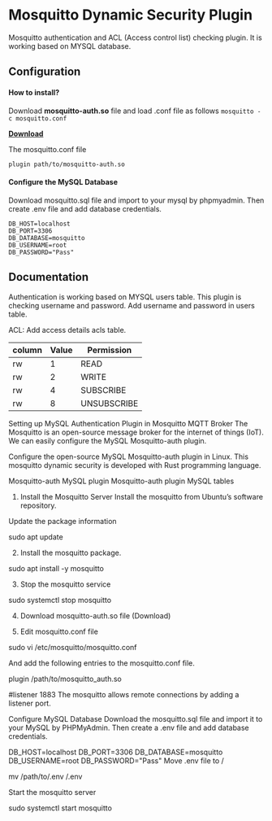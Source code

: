 
# Mosquitto Dynamic Security Plugin

Mosquitto authentication and ACL (Access control list) checking plugin. It is working based on MYSQL database.
## Configuration

#### How to install?

Download **mosquitto-auth.so** file and load .conf file as follows
```mosquitto -c mosquitto.conf```

**[Download](https://phpbolt.com/wp-content/uploads/2023/03/mosquitto-auth.zip)**

The mosquitto.conf file

```plugin path/to/mosquitto-auth.so```

#### Configure the MySQL Database

Download mosquitto.sql file and import to your mysql by phpmyadmin. Then create .env file and add database credentials.

``` 
DB_HOST=localhost
DB_PORT=3306
DB_DATABASE=mosquitto
DB_USERNAME=root
DB_PASSWORD="Pass"
```

## Documentation

Authentication is working based on MYSQL users table. This plugin is checking username and password. Add username and password in users table.

ACL: Add access details acls table.


| column  | Value  | Permission |
| ------- | ------ | ---------- |
| rw      | 1      |    READ    |
| rw      | 2      |   WRITE    |
| rw      | 4      | SUBSCRIBE  |
| rw      | 8      | UNSUBSCRIBE|

Setting up MySQL Authentication Plugin in Mosquitto MQTT Broker
The Mosquitto is an open-source message broker for the internet of things (IoT). We can easily configure the MySQL Mosquitto-auth plugin.

Configure the open-source MySQL Mosquitto-auth plugin in Linux. This mosquitto dynamic security is developed with Rust programming language.

Mosquitto-auth MySQL plugin
Mosquitto-auth plugin MySQL tables
1. Install the Mosquitto Server
Install the mosquitto from Ubuntu’s software repository.

Update the package information


sudo apt update


2. Install the mosquitto package.

sudo apt install -y mosquitto

3. Stop the mosquitto service

sudo systemctl stop mosquitto

4. Download mosquitto-auth.so file (Download)

5. Edit mosquitto.conf file

sudo vi /etc/mosquitto/mosquitto.conf

And add the following entries to the mosquitto.conf file.

plugin /path/to/mosquitto_auth.so

#listener 1883
The mosquitto allows remote connections by adding a listener port.

Configure MySQL Database
Download the mosquitto.sql file and import it to your MySQL by PHPMyAdmin. Then create a .env file and add database credentials.

DB_HOST=localhost
DB_PORT=3306
DB_DATABASE=mosquitto
DB_USERNAME=root
DB_PASSWORD="Pass"
Move .env file to /

mv /path/to/.env /.env

Start the mosquitto server

sudo systemctl start mosquitto


